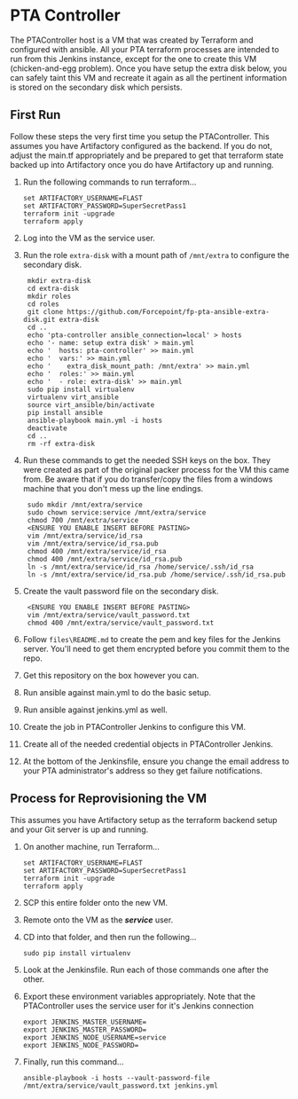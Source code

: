 # PTA Controller

The PTAController host is a VM that was created by Terraform and configured with ansible.
All your PTA terraform processes are intended to run from this Jenkins instance, 
except for the one to create this VM (chicken-and-egg problem).
Once you have setup the extra disk below, you can safely taint this VM and recreate it again as
all the pertinent information is stored on the secondary disk which persists.

## First Run

Follow these steps the very first time you setup the PTAController. This assumes you have Artifactory configured
as the backend. If you do not, adjust the main.tf appropriately and be prepared to get that terraform state
backed up into Artifactory once you do have Artifactory up and running.

1. Run the following commands to run terraform...
   
       set ARTIFACTORY_USERNAME=FLAST
       set ARTIFACTORY_PASSWORD=SuperSecretPass1
       terraform init -upgrade
       terraform apply

1. Log into the VM as the service user.
1. Run the role `extra-disk` with a mount path of `/mnt/extra` to configure the secondary disk.
   
        mkdir extra-disk
        cd extra-disk
        mkdir roles
        cd roles
        git clone https://github.com/Forcepoint/fp-pta-ansible-extra-disk.git extra-disk
        cd ..
        echo 'pta-controller ansible_connection=local' > hosts
        echo '- name: setup extra disk' > main.yml
        echo '  hosts: pta-controller' >> main.yml
        echo '  vars:' >> main.yml
        echo '    extra_disk_mount_path: /mnt/extra' >> main.yml
        echo '  roles:' >> main.yml
        echo '  - role: extra-disk' >> main.yml
        sudo pip install virtualenv
        virtualenv virt_ansible
        source virt_ansible/bin/activate
        pip install ansible
        ansible-playbook main.yml -i hosts
        deactivate
        cd ..
        rm -rf extra-disk

1. Run these commands to get the needed SSH keys on the box. They were created as part of the
   original packer process for the VM this came from.
   Be aware that if you do transfer/copy the files from a windows machine 
   that you don't mess up the line endings.
       
        sudo mkdir /mnt/extra/service
        sudo chown service:service /mnt/extra/service
        chmod 700 /mnt/extra/service
        <ENSURE YOU ENABLE INSERT BEFORE PASTING>
        vim /mnt/extra/service/id_rsa
        vim /mnt/extra/service/id_rsa.pub
        chmod 400 /mnt/extra/service/id_rsa
        chmod 400 /mnt/extra/service/id_rsa.pub
        ln -s /mnt/extra/service/id_rsa /home/service/.ssh/id_rsa
        ln -s /mnt/extra/service/id_rsa.pub /home/service/.ssh/id_rsa.pub
       
1. Create the vault password file on the secondary disk.

        <ENSURE YOU ENABLE INSERT BEFORE PASTING>
        vim /mnt/extra/service/vault_password.txt
        chmod 400 /mnt/extra/service/vault_password.txt
   
1. Follow `files\README.md` to create the pem and key files for the Jenkins server.
   You'll need to get them encrypted before you commit them to the repo.

1. Get this repository on the box however you can. 

1. Run ansible against main.yml to do the basic setup.
    
1. Run ansible against jenkins.yml as well.

1. Create the job in PTAController Jenkins to configure this VM.

1. Create all of the needed credential objects in PTAController Jenkins.

1. At the bottom of the Jenkinsfile, ensure you change the email address to your PTA 
administrator's address so they get failure notifications.

## Process for Reprovisioning the VM

This assumes you have Artifactory setup as the terraform backend setup and your Git server is up and running.

1. On another machine, run Terraform...

       set ARTIFACTORY_USERNAME=FLAST
       set ARTIFACTORY_PASSWORD=SuperSecretPass1
       terraform init -upgrade
       terraform apply

1. SCP this entire folder onto the new VM.
1. Remote onto the VM as the _**service**_ user.
1. CD into that folder, and then run the following...

       sudo pip install virtualenv
       
1. Look at the Jenkinsfile. Run each of those commands one after the other.
1. Export these environment variables appropriately. 
   Note that the PTAController uses the service user for it's Jenkins connection
   
       export JENKINS_MASTER_USERNAME=
       export JENKINS_MASTER_PASSWORD=
       export JENKINS_NODE_USERNAME=service
       export JENKINS_NODE_PASSWORD=

1. Finally, run this command...

       ansible-playbook -i hosts --vault-password-file /mnt/extra/service/vault_password.txt jenkins.yml
